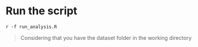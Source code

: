 # Run the script
`r -f run_analysis.R`
>Considering that you have the dataset folder in the working directory